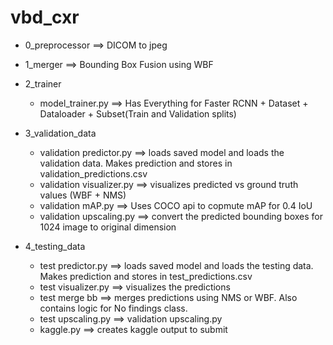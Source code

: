 # vbd_cxr
 
- 0_preprocessor ==> DICOM to jpeg
- 1_merger ==> Bounding Box Fusion using WBF
- 2_trainer
    - model_trainer.py ==> Has Everything for Faster RCNN + Dataset + Dataloader + Subset(Train and Validation splits)

- 3_validation_data
   - validation predictor.py ==> loads saved model and loads the validation data. Makes prediction and stores in validation_predictions.csv
   - validation visualizer.py ==> visualizes predicted vs ground truth values (WBF + NMS)
   - validation mAP.py ==> Uses COCO api to copmute mAP for 0.4 IoU
   - validation upscaling.py ==> convert the predicted bounding boxes for 1024 image to original dimension
 
- 4_testing_data
   - test predictor.py ==> loads saved model and loads the testing data. Makes prediction and stores in test_predictions.csv
   - test visualizer.py ==> visualizes the predictions
   - test merge bb ==> merges predictions using NMS or WBF. Also contains logic for No findings class.
   - test upscaling.py ==> validation upscaling.py
   - kaggle.py ==> creates kaggle output to submit
